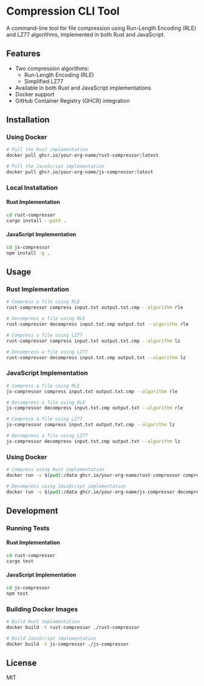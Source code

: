 # Compression CLI Tool

A command-line tool for file compression using Run-Length Encoding (RLE) and LZ77 algorithms, implemented in both Rust and JavaScript.

## Features

- Two compression algorithms:
  - Run-Length Encoding (RLE)
  - Simplified LZ77
- Available in both Rust and JavaScript implementations
- Docker support
- GitHub Container Registry (GHCR) integration

## Installation

### Using Docker

```bash
# Pull the Rust implementation
docker pull ghcr.io/your-org-name/rust-compressor:latest

# Pull the JavaScript implementation
docker pull ghcr.io/your-org-name/js-compressor:latest
```

### Local Installation

#### Rust Implementation

```bash
cd rust-compressor
cargo install --path .
```

#### JavaScript Implementation

```bash
cd js-compressor
npm install -g .
```

## Usage

### Rust Implementation

```bash
# Compress a file using RLE
rust-compressor compress input.txt output.txt.cmp --algorithm rle

# Decompress a file using RLE
rust-compressor decompress input.txt.cmp output.txt --algorithm rle

# Compress a file using LZ77
rust-compressor compress input.txt output.txt.cmp --algorithm lz

# Decompress a file using LZ77
rust-compressor decompress input.txt.cmp output.txt --algorithm lz
```

### JavaScript Implementation

```bash
# Compress a file using RLE
js-compressor compress input.txt output.txt.cmp --algorithm rle

# Decompress a file using RLE
js-compressor decompress input.txt.cmp output.txt --algorithm rle

# Compress a file using LZ77
js-compressor compress input.txt output.txt.cmp --algorithm lz

# Decompress a file using LZ77
js-compressor decompress input.txt.cmp output.txt --algorithm lz
```

### Using Docker

```bash
# Compress using Rust implementation
docker run -v $(pwd):/data ghcr.io/your-org-name/rust-compressor compress /data/input.txt /data/output.txt.cmp --algorithm rle

# Decompress using JavaScript implementation
docker run -v $(pwd):/data ghcr.io/your-org-name/js-compressor decompress /data/input.txt.cmp /data/output.txt --algorithm lz
```

## Development

### Running Tests

#### Rust Implementation

```bash
cd rust-compressor
cargo test
```

#### JavaScript Implementation

```bash
cd js-compressor
npm test
```

### Building Docker Images

```bash
# Build Rust implementation
docker build -t rust-compressor ./rust-compressor

# Build JavaScript implementation
docker build -t js-compressor ./js-compressor
```

## License

MIT 